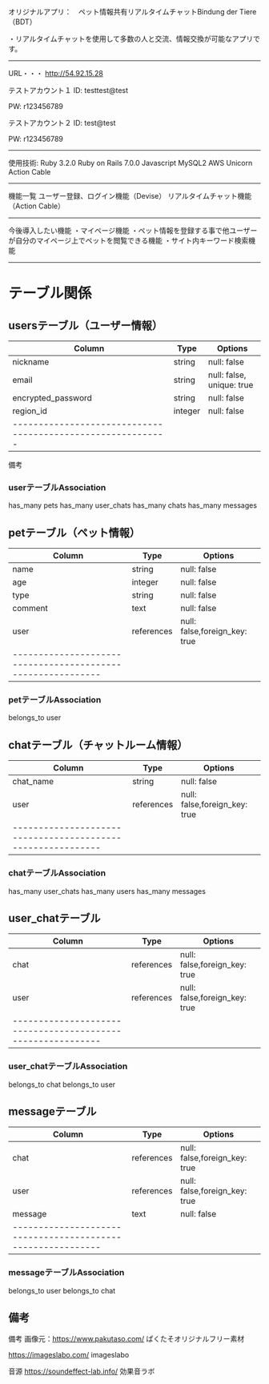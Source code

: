 オリジナルアプリ：　ペット情報共有リアルタイムチャットBindung der Tiere（BDT）

・リアルタイムチャットを使用して多数の人と交流、情報交換が可能なアプリです。

--------------------------------------------------------------------------
URL・・・  http://54.92.15.28

テストアカウント１
ID: testtest@test

PW: r123456789

テストアカウント２
ID: test@test

PW: r123456789

--------------------------------------------------------------------------
使用技術: 
Ruby  3.2.0
Ruby on Rails 7.0.0
Javascript
MySQL2
AWS
Unicorn
Action Cable

--------------------------------------------------------------------------
機能一覧
ユーザー登録、ログイン機能（Devise）
リアルタイムチャット機能（Action Cable）

--------------------------------------------------------------------------
今後導入したい機能
・マイページ機能
・ペット情報を登録する事で他ユーザーが自分のマイページ上でペットを閲覧できる機能
・サイト内キーワード検索機能

--------------------------------------------------------------------------


# テーブル関係

## usersテーブル（ユーザー情報）

|Column            |Type      |Options                      |
|------------------|----------|-----------------------------|
|nickname          |string    |null: false                  |
|email             |string    |null: false, unique: true    |
|encrypted_password|string    |null: false                  |
|region_id         |integer   |null: false                  |
|-----------------------------------------------------------|
備考

### userテーブルAssociation
has_many pets
has_many user_chats
has_many chats
has_many messages


## petテーブル（ペット情報）

|Column            |Type      |Options                      |
|------------------|----------|-----------------------------|
|name              |string    |null: false                  |
|age               |integer   |null: false                  |
|type              |string    |null: false                  |
|comment           |text      |null: false                  |
|user              |references|null: false,foreign_key: true|
|-----------------------------------------------------------|


### petテーブルAssociation
belongs_to user

## chatテーブル（チャットルーム情報）
|Column            |Type      |Options                      |
|------------------|----------|-----------------------------|
|chat_name         |string    |null: false                  |
|user              |references|null: false,foreign_key: true|
|-----------------------------------------------------------|

### chatテーブルAssociation
has_many user_chats
has_many users
has_many messages

## user_chatテーブル
|Column            |Type      |Options                      |
|------------------|----------|-----------------------------|
|chat              |references|null: false,foreign_key: true|
|user              |references|null: false,foreign_key: true|
|-----------------------------------------------------------|

### user_chatテーブルAssociation
belongs_to chat
belongs_to user

## messageテーブル
|Column            |Type      |Options                      |
|------------------|----------|-----------------------------|
|chat              |references|null: false,foreign_key: true|
|user              |references|null: false,foreign_key: true|
|message           |text      |null: false                  |
|-----------------------------------------------------------|

### messageテーブルAssociation
belongs_to user
belongs_to chat





















## 備考
備考
画像元：https://www.pakutaso.com/
ぱくたそオリジナルフリー素材

https://imageslabo.com/
imageslabo

音源
https://soundeffect-lab.info/
効果音ラボ
